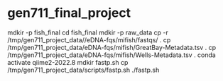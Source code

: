 # gen711_final_project
mdkir -p fish_final
  cd fish_final 
mdkir -p raw_data
cp -r /tmp/gen711_project_data//eDNA-fqs/mifish/fastqs/ .
cp /tmp/gen711_project_data/eDNA-fqs/mifish/GreatBay-Metadata.tsv .
cp /tmp/gen711_project_data/eDNA-fqs/mifish/Wells-Metadata.tsv .
conda activate qiime2-2022.8
mdkir fastp.sh
cp /tmp/gen711_project_data/scripts/fastp.sh ./fastp.sh
